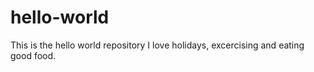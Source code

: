 # hello-world
This is the hello world repository
I love holidays, excercising and eating good food.
